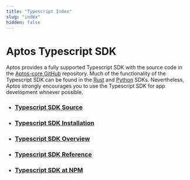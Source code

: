 ```yaml
---
title: "Typescript Index"
slug: "index"
hidden: false
---
```


# Aptos Typescript SDK

Aptos provides a fully supported Typescript SDK with the source code in the [Aptos-core GitHub](https://github.com/aptos-labs/aptos-core/tree/main/ecosystem/typescript/sdk) repository. Much of the functionality of the Typescript SDK can be found in the [Rust](../rust-sdk.md) and [Python](../python-sdk.md) SDKs. Nevertheless, Aptos strongly encourages you to use the Typescript SDK for app development whnever possible.

- ### [Typescript SDK Source](https://github.com/aptos-labs/aptos-core/tree/main/ecosystem/typescript/sdk)
- ### [Typescript SDK Installation](typescript-sdk.md)
- ### [Typescript SDK Overview](typescript-sdk-overview.md)
- ### [Typescript SDK Reference](https://aptos-labs.github.io/ts-sdk-doc/)
- ### [Typescript SDK at NPM](https://www.npmjs.com/package/aptos)